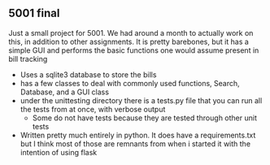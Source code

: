 ## 5001 final
Just a small project for 5001. We had around a month to actually work on this, in addition to other assignments. It is pretty barebones, but it has a simple GUI and performs the basic functions one would assume present in bill tracking
- Uses a sqlite3 database to store the bills
- has a few classes to deal with commonly used functions, Search, Database, and a GUI class
- under the unittesting directory there is a tests.py file that you can run all the tests from at once, with verbose output
  - Some do not have tests because they are tested through other unit tests
- Written pretty much entirely in python. It does have a requirements.txt but I think most of those are remnants from when i started it with the intention of using flask
